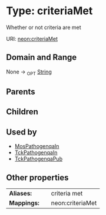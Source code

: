 
# Type: criteriaMet


Whether or not criteria are met

URI: [neon:criteriaMet](https://data.neonscience.org/criteriaMet)


## Domain and Range

None ->  <sub>OPT</sub> [String](types/String.md)

## Parents


## Children


## Used by

 * [MosPathogenqaIn](MosPathogenqaIn.md)
 * [TckPathogenqaIn](TckPathogenqaIn.md)
 * [TckPathogenqaPub](TckPathogenqaPub.md)

## Other properties

|  |  |  |
| --- | --- | --- |
| **Aliases:** | | criteria met |
| **Mappings:** | | neon:criteriaMet |

